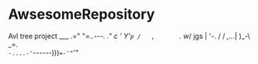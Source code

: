 # AwsesomeRepository
Avl tree project
             ___
          .="   "=._.---.
        ."         c ' Y'`p
       /   ,       `.  w_/
   jgs |   '-.   /     / 
 _,..._|      )_-\ \_=.\
`-....-'`------)))`=-'"`'"
